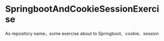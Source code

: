 # SpringbootAndCookieSessionExercise
As  repository name，some exercise about to Springboot、cookie、session 
